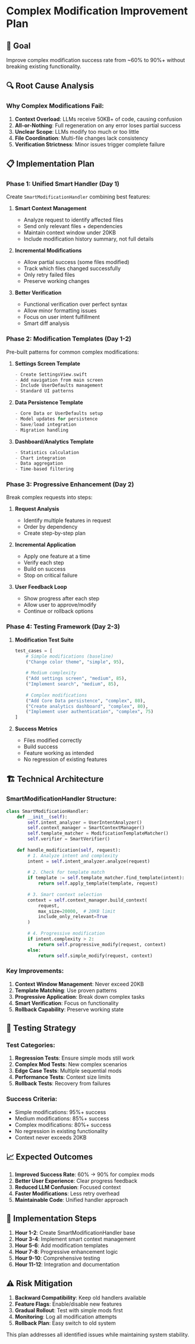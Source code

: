 # Complex Modification Improvement Plan

## 🎯 Goal
Improve complex modification success rate from ~60% to 90%+ without breaking existing functionality.

## 🔍 Root Cause Analysis

### Why Complex Modifications Fail:
1. **Context Overload**: LLMs receive 50KB+ of code, causing confusion
2. **All-or-Nothing**: Full regeneration on any error loses partial success
3. **Unclear Scope**: LLMs modify too much or too little
4. **File Coordination**: Multi-file changes lack consistency
5. **Verification Strictness**: Minor issues trigger complete failure

## 📋 Implementation Plan

### Phase 1: Unified Smart Handler (Day 1)
Create `SmartModificationHandler` combining best features:

1. **Smart Context Management**
   - Analyze request to identify affected files
   - Send only relevant files + dependencies
   - Maintain context window under 20KB
   - Include modification history summary, not full details

2. **Incremental Modifications**
   - Allow partial success (some files modified)
   - Track which files changed successfully
   - Only retry failed files
   - Preserve working changes

3. **Better Verification**
   - Functional verification over perfect syntax
   - Allow minor formatting issues
   - Focus on user intent fulfillment
   - Smart diff analysis

### Phase 2: Modification Templates (Day 1-2)
Pre-built patterns for common complex modifications:

1. **Settings Screen Template**
   ```swift
   - Create SettingsView.swift
   - Add navigation from main screen
   - Include UserDefaults management
   - Standard UI patterns
   ```

2. **Data Persistence Template**
   ```swift
   - Core Data or UserDefaults setup
   - Model updates for persistence
   - Save/load integration
   - Migration handling
   ```

3. **Dashboard/Analytics Template**
   ```swift
   - Statistics calculation
   - Chart integration
   - Data aggregation
   - Time-based filtering
   ```

### Phase 3: Progressive Enhancement (Day 2)
Break complex requests into steps:

1. **Request Analysis**
   - Identify multiple features in request
   - Order by dependency
   - Create step-by-step plan

2. **Incremental Application**
   - Apply one feature at a time
   - Verify each step
   - Build on success
   - Stop on critical failure

3. **User Feedback Loop**
   - Show progress after each step
   - Allow user to approve/modify
   - Continue or rollback options

### Phase 4: Testing Framework (Day 2-3)

1. **Modification Test Suite**
   ```python
   test_cases = [
       # Simple modifications (baseline)
       ("Change color theme", "simple", 95),
       
       # Medium complexity
       ("Add settings screen", "medium", 85),
       ("Implement search", "medium", 85),
       
       # Complex modifications
       ("Add Core Data persistence", "complex", 80),
       ("Create analytics dashboard", "complex", 80),
       ("Implement user authentication", "complex", 75)
   ]
   ```

2. **Success Metrics**
   - Files modified correctly
   - Build success
   - Feature working as intended
   - No regression of existing features

## 🏗️ Technical Architecture

### SmartModificationHandler Structure:
```python
class SmartModificationHandler:
    def __init__(self):
        self.intent_analyzer = UserIntentAnalyzer()
        self.context_manager = SmartContextManager()
        self.template_matcher = ModificationTemplateMatcher()
        self.verifier = SmartVerifier()
        
    def handle_modification(self, request):
        # 1. Analyze intent and complexity
        intent = self.intent_analyzer.analyze(request)
        
        # 2. Check for template match
        if template := self.template_matcher.find_template(intent):
            return self.apply_template(template, request)
        
        # 3. Smart context selection
        context = self.context_manager.build_context(
            request, 
            max_size=20000,  # 20KB limit
            include_only_relevant=True
        )
        
        # 4. Progressive modification
        if intent.complexity > 2:
            return self.progressive_modify(request, context)
        else:
            return self.simple_modify(request, context)
```

### Key Improvements:
1. **Context Window Management**: Never exceed 20KB
2. **Template Matching**: Use proven patterns
3. **Progressive Application**: Break down complex tasks
4. **Smart Verification**: Focus on functionality
5. **Rollback Capability**: Preserve working state

## 🧪 Testing Strategy

### Test Categories:
1. **Regression Tests**: Ensure simple mods still work
2. **Complex Mod Tests**: New complex scenarios
3. **Edge Case Tests**: Multiple sequential mods
4. **Performance Tests**: Context size limits
5. **Rollback Tests**: Recovery from failures

### Success Criteria:
- Simple modifications: 95%+ success
- Medium modifications: 85%+ success
- Complex modifications: 80%+ success
- No regression in existing functionality
- Context never exceeds 20KB

## 📈 Expected Outcomes

1. **Improved Success Rate**: 60% → 90% for complex mods
2. **Better User Experience**: Clear progress feedback
3. **Reduced LLM Confusion**: Focused context
4. **Faster Modifications**: Less retry overhead
5. **Maintainable Code**: Unified handler approach

## 🚀 Implementation Steps

1. **Hour 1-2**: Create SmartModificationHandler base
2. **Hour 3-4**: Implement smart context management
3. **Hour 5-6**: Add modification templates
4. **Hour 7-8**: Progressive enhancement logic
5. **Hour 9-10**: Comprehensive testing
6. **Hour 11-12**: Integration and documentation

## ⚠️ Risk Mitigation

1. **Backward Compatibility**: Keep old handlers available
2. **Feature Flags**: Enable/disable new features
3. **Gradual Rollout**: Test with simple mods first
4. **Monitoring**: Log all modification attempts
5. **Rollback Plan**: Easy switch to old system

This plan addresses all identified issues while maintaining system stability.